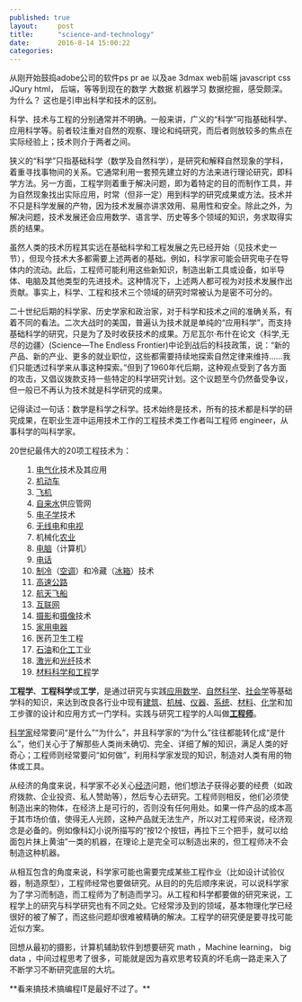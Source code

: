 ```yaml
---
published: true
layout:     post
title:      "science-and-technology"
date:       2016-8-14 15:00:22
categories:
---
```



<p>从刚开始鼓捣adobe公司的软件ps pr ae 以及ae 3dmax  web前端 javascript css JQury html， 后端，等等到现在的数学 大数据 机器学习 数据挖掘，感受颇深。为什么？ 这也是引申出科学和技术的区别。</p>
<p>科学、技术与工程的分别通常并不明确。一般来讲，广义的“科学”可指基础科学、应用科学等。前者较注重对自然的观察、理论和纯研究，而后者则放较多的焦点在实际经验上；技术则介于两者之间。</p>
<p>狭义的“科学”只指基础科学（数学及自然科学），是研究和解释自然现象的学科，着重寻找事物间的关系。它通常利用一套预先建立好的方法来进行理论研究，即科学方法。另一方面，工程学则着重于解决问题，即为着特定的目的而制作工具，并为自然现象找出实际应用，时常（但非一定）用到科学的研究成果或方法。技术并不只是科学发展的产物，因为技术发展亦讲求效用、易用性和安全。除此之外，为解决问题，技术发展还会应用数学、语言学、历史等多个领域的知识，务求取得实质的结果。</p>
<p>虽然人类的技术历程其实远在基础科学和工程发展之先已经开始（见技术史一节），但现今技术大多都需要上述两者的基础。例如，科学家可能会研究电子在导体内的流动。此后，工程师可能利用这些新知识，制造出新工具或设备，如半导体、电脑及其他类型的先进技术。这种情况下，上述两人都可视为对技术发展作出贡献。事实上，科学、工程和技术三个领域的研究时常被认为是密不可分的。</p>
<p>二十世纪后期的科学家、历史学家和政治家，对于科学和技术之间的准确关系，有着不同的看法。二次大战时的美国，普遍认为技术就是单纯的“应用科学”，而支持基础科学的研究，只是为了及时收获技术的成果。万尼瓦尔·布什在论文〈科学,无尽的边疆〉(Science—The Endless Frontier)中论到战后的科技政策，说：“新的产品、新的产业、更多的就业职位，这些都需要持续地探索自然定律来维持……我们只能透过科学来从事这种探索。”但到了1960年代后期，这种观点受到了各方面的攻击，又倡议拨款支持一些特定的科学研究计划。这个议题至今仍然备受争议，但一般已不再认为技术就是科学研究的成果。</p>
<p>记得读过一句话：数学是科学之科学。技术始终是技术，所有的技术都是科学的研究成果，在职业生涯中运用技术工作的工程技术类工作者叫工程师 engineer，从事科学的叫科学家。</p>
<p>20世纪最伟大的20项工程技术为：</p>
<ol>
<ol>
<li><a class="mw-redirect" title="电气化" href="https://zh.wikipedia.org/wiki/%E9%9B%BB%E6%B0%A3%E5%8C%96">电气化</a>技术及其应用</li>
<li><a class="mw-redirect" title="机动车" href="https://zh.wikipedia.org/wiki/%E6%9C%BA%E5%8A%A8%E8%BD%A6">机动车</a></li>
<li><a class="mw-redirect" title="飞机" href="https://zh.wikipedia.org/wiki/%E9%A3%9E%E6%9C%BA">飞机</a></li>
<li><a title="自来水" href="https://zh.wikipedia.org/wiki/%E8%87%AA%E6%9D%A5%E6%B0%B4">自来水</a>供应管网</li>
<li><a title="电子" href="https://zh.wikipedia.org/wiki/%E7%94%B5%E5%AD%90">电子学</a>技术</li>
<li><a title="无线电" href="https://zh.wikipedia.org/wiki/%E6%97%A0%E7%BA%BF%E7%94%B5">无线电</a>和<a title="电视" href="https://zh.wikipedia.org/wiki/%E7%94%B5%E8%A7%86">电视</a></li>
<li>机械化<a title="农业" href="https://zh.wikipedia.org/wiki/%E5%86%9C%E4%B8%9A">农业</a></li>
<li><a class="mw-redirect" title="电脑" href="https://zh.wikipedia.org/wiki/%E7%94%B5%E8%84%91">电脑</a>（计算机）</li>
<li><a title="电话" href="https://zh.wikipedia.org/wiki/%E7%94%B5%E8%AF%9D">电话</a></li>
<li><a title="制冷" href="https://zh.wikipedia.org/wiki/%E5%88%B6%E5%86%B7">制冷</a>（<a class="mw-redirect" title="空调" href="https://zh.wikipedia.org/wiki/%E7%A9%BA%E8%B0%83">空调</a>）和冷藏（<a title="冰箱" href="https://zh.wikipedia.org/wiki/%E5%86%B0%E7%AE%B1">冰箱</a>）技术</li>
<li><a title="高速公路" href="https://zh.wikipedia.org/wiki/%E9%AB%98%E9%80%9F%E5%85%AC%E8%B7%AF">高速公路</a></li>
<li><a class="mw-redirect" title="航天飞船" href="https://zh.wikipedia.org/wiki/%E8%88%AA%E5%A4%A9%E9%A3%9E%E8%88%B9">航天飞船</a></li>
<li><a title="互联网" href="https://zh.wikipedia.org/wiki/%E4%BA%92%E8%81%94%E7%BD%91">互联网</a></li>
<li><a title="摄影" href="https://zh.wikipedia.org/wiki/%E6%91%84%E5%BD%B1">摄影</a>和<a class="new" title="摄像（页面不存在）" href="https://zh.wikipedia.org/w/index.php?title=%E6%91%84%E5%83%8F&amp;action=edit&amp;redlink=1">摄像</a>技术</li>
<li><a title="家用电器" href="https://zh.wikipedia.org/wiki/%E5%AE%B6%E7%94%A8%E7%94%B5%E5%99%A8">家用电器</a></li>
<li>医药卫生工程</li>
<li><a title="石油" href="https://zh.wikipedia.org/wiki/%E7%9F%B3%E6%B2%B9">石油</a>和<a class="mw-disambig" title="化工" href="https://zh.wikipedia.org/wiki/%E5%8C%96%E5%B7%A5">化工</a>工业</li>
<li><a title="激光" href="https://zh.wikipedia.org/wiki/%E6%BF%80%E5%85%89">激光</a>和<a class="mw-redirect" title="光纤" href="https://zh.wikipedia.org/wiki/%E5%85%89%E7%BA%A4">光纤</a>技术</li>
<li><a class="new" title="材料科学和工程（页面不存在）" href="https://zh.wikipedia.org/w/index.php?title=%E6%9D%90%E6%96%99%E7%A7%91%E5%AD%A6%E5%92%8C%E5%B7%A5%E7%A8%8B&amp;action=edit&amp;redlink=1">材料科学和工程</a>学</li>
</ol>
</ol>
<p><b>工程学</b>、<b>工程科学</b>或<b>工学</b>，是通过研究与实践<a title="应用数学" href="https://zh.wikipedia.org/wiki/%E5%BA%94%E7%94%A8%E6%95%B0%E5%AD%A6">应用数学</a>、<a title="自然科学" href="https://zh.wikipedia.org/wiki/%E8%87%AA%E7%84%B6%E7%A7%91%E5%AD%A6">自然科学</a>、<a title="社会学" href="https://zh.wikipedia.org/wiki/%E7%A4%BE%E4%BC%9A%E5%AD%A6">社会学</a>等基础学科的知识，来达到改良各行业中现有<a title="建筑" href="https://zh.wikipedia.org/wiki/%E5%BB%BA%E7%AD%91">建筑</a>、<a title="机械" href="https://zh.wikipedia.org/wiki/%E6%9C%BA%E6%A2%B0">机械</a>、<a class="mw-redirect mw-disambig" title="仪器" href="https://zh.wikipedia.org/wiki/%E4%BB%AA%E5%99%A8">仪器</a>、<a class="mw-redirect" title="系统" href="https://zh.wikipedia.org/wiki/%E7%B3%BB%E7%BB%9F">系统</a>、<a title="材料" href="https://zh.wikipedia.org/wiki/%E6%9D%90%E6%96%99">材料</a>、<a title="化学" href="https://zh.wikipedia.org/wiki/%E5%8C%96%E5%AD%B8">化学</a>和加工步骤的设计和应用方式一门学科。实践与研究工程学的人叫做<b><a title="工程师" href="https://zh.wikipedia.org/wiki/%E5%B7%A5%E7%A8%8B%E5%B8%88">工程师</a></b>。</p>
<p><a title="科学家" href="https://zh.wikipedia.org/wiki/%E7%A7%91%E5%AD%A6%E5%AE%B6">科学家</a>经常要问“是什么”“为什么”，并且科学家的“为什么”往往都能转化成“是什么”，他们关心于了解那些人类尚未确切、完全、详细了解的知识，满足人类的好奇心；工程师则经常要问“如何做”，利用科学家发现的知识，制造对人类有用的物体或工具。</p>
<p>从经济的角度来说，科学家不必关心<a title="经济" href="https://zh.wikipedia.org/wiki/%E7%BB%8F%E6%B5%8E">经济</a>问题，他们想法子获得必要的经费（如政府拨款、企业投资、私人赞助等），然后专心去研究。工程师则相反，他们必须使制造出来的物体，在经济上是可行的，否则没有任何用处。如果一件产品的成本高于其市场价值，使得无人光顾，这种产品就无法生产，所以对工程师来说，经济观念是必备的。例如像科幻小说所描写的“按12个按钮，再拉下三个把手，就可以给面包片抹上黄油”一类的机器，在理论上是完全可以制造出来的，但工程师决不会制造这种机器。</p>
<p>从相互包含的角度来说，科学家可能也需要完成某些工程作业（比如设计试验仪器，制造原型），工程师经常也要做研究。从目的的先后顺序来说，可以说科学家为了学习而制造，而工程师为了制造而学习。从工程和科学都要做的研究来说，工程学上的研究与科学研究也有不同之处。它经常涉及到的领域，基本物理化学已经很好的被了解了，而这些问题却很难被精确的解决。工程学的研究便是要寻找可能近似方案。</p>
<p>回想从最初的摄影，计算机辅助软件到想要研究 math ，Machine learning， big data  ，中间过程思考了很多，可能就是因为喜欢思考较真的坏毛病一路走来入了不断学习不断研究底层的大坑。</p>
**看来搞技术搞编程IT是最好不过了。**